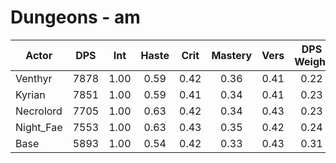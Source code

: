 # Dungeons - am
| Actor | DPS | Int | Haste | Crit | Mastery | Vers | DPS Weight |
|---|:---:|:---:|:---:|:---:|:---:|:---:|:---:|
|Venthyr|7878|1.00|0.59|0.42|0.36|0.41|0.22|
|Kyrian|7851|1.00|0.59|0.41|0.34|0.41|0.23|
|Necrolord|7705|1.00|0.63|0.42|0.34|0.43|0.23|
|Night_Fae|7553|1.00|0.63|0.43|0.35|0.42|0.24|
|Base|5893|1.00|0.54|0.42|0.33|0.43|0.31|
